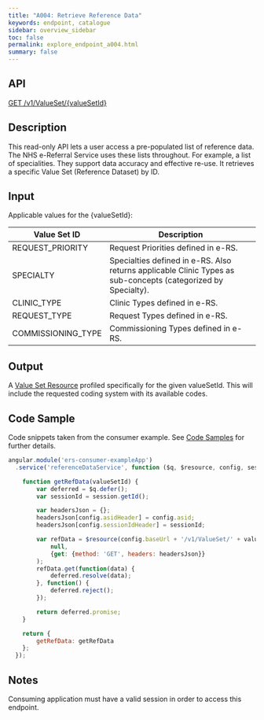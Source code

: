 ```yaml
---
title: "A004: Retrieve Reference Data"
keywords: endpoint, catalogue
sidebar: overview_sidebar
toc: false
permalink: explore_endpoint_a004.html
summary: false
---
```


## API
[GET /v1/ValueSet/{valueSetId}](https://api.dev1.ers.ncrs.nhs.uk/ers-api/v1/ValueSet/valueSetId)

## Description
This read-only API lets a user access a pre-populated list of reference data. The NHS e-Referral Service uses these lists throughout. For example, a list of specialities. They support data accuracy and effective re-use. It retrieves a specific Value Set (Reference Dataset) by ID.

## Input
Applicable values for the {valueSetId}:

|Value Set ID|Description|
|---|---|
|REQUEST_PRIORITY|Request Priorities defined in e-RS.|
|SPECIALTY|Specialties defined in e-RS. Also returns applicable Clinic Types as sub-concepts (categorized by Specialty).|
|CLINIC_TYPE|Clinic Types defined in e-RS.|
|REQUEST_TYPE|Request Types defined in e-RS.|
|COMMISSIONING_TYPE|Commissioning Types defined in e-RS.|

## Output
A [Value Set Resource](explore_models.html) profiled specifically for the given valueSetId. This will include the requested coding system with its available codes.

## Code Sample
Code snippets taken from the consumer example. See [Code Samples](https://developer.nhs.uk/library/systems/e-rs/ecosystem/develop/code/) for further details.

```javascript
angular.module('ers-consumer-exampleApp')
  .service('referenceDataService', function ($q, $resource, config, session) {

    function getRefData(valueSetId) {
        var deferred = $q.defer();
        var sessionId = session.getId();

        var headersJson = {};
        headersJson[config.asidHeader] = config.asid;
        headersJson[config.sessionIdHeader] = sessionId;

        var refData = $resource(config.baseUrl + '/v1/ValueSet/' + valueSetId,
            null,
            {get: {method: 'GET', headers: headersJson}}
        );
        refData.get(function(data) {
            deferred.resolve(data);
        }, function() {
            deferred.reject();
        });

        return deferred.promise;
    }

    return {
        getRefData: getRefData
    };
  });
```

## Notes
Consuming application must have a valid session in order to access this endpoint.
